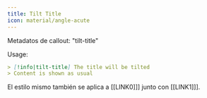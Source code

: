 ```yaml
---
title: Tilt Title
icon: material/angle-acute
---
```


Metadatos de callout: "tilt-title"

Usage:
```md
> [!info|tilt-title] The title will be tilted
> Content is shown as usual
```

El estilo mismo también se aplica a [[LINK0]]] junto con [[LINK1]]].